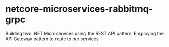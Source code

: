 # netcore-microservices-rabbitmq-grpc
Building two .NET Microservices using the REST API pattern, Employing the API Gateway pattern to route to our services
